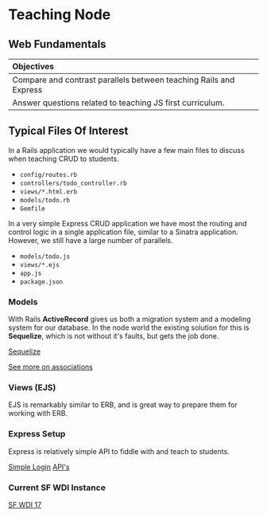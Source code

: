 # Teaching Node
## Web Fundamentals

| Objectives |
| :--- |
| Compare and contrast parallels between teaching Rails and Express |
| Answer questions related to teaching JS first curriculum. |

## Typical Files Of Interest

In a Rails application we would typically have a few main files to discuss when teaching CRUD to students.

* `config/routes.rb`
* `controllers/todo_controller.rb`
* `views/*.html.erb`
* `models/todo.rb`
* `Gemfile`

In a very simple Express CRUD application we have most the routing and control logic in a single application file, similar to a Sinatra application. However, we still have a large number of parallels.

* `models/todo.js`
* `views/*.ejs`
* `app.js`
* `package.json`


### Models

With Rails **ActiveRecord** gives us both a migration system and a modeling system for our database. In the node world the existing solution for this is **Sequelize**, which is not without it's faults, but gets the job done.


[Sequelize](sequelize.md)

[See more on associations](https://github.com/sf-wdi-17/notes/blob/master/lectures/week-04/_1_monday/dawn/associations_with_sequelize.md)

### Views (EJS)

EJS is remarkably similar to ERB, and is great way to prepare them for working with ERB. 


### Express Setup

Express is relatively simple API to fiddle with and teach to students.

[Simple Login](https://github.com/sf-wdi-17/simple_login)
[API's](https://github.com/sf-wdi-17/inclass_api)

### Current SF WDI Instance

[SF WDI 17](https://github.com/sf-wdi-17/notes)






















